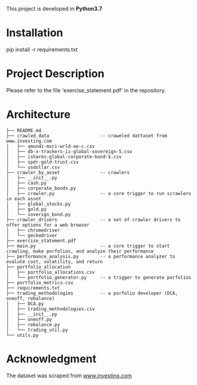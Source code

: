 This project is developed in **Python3.7**

# Installation
pip install -r requirements.txt

# Project Description
Please refer to the file 'exercise_statement.pdf' in the repository.

# Architecture
```
├── README.md
├── crawled_data                   -- craweled dattaset from www.investing.com
│   ├── amundi-msci-wrld-ae-c.csv
│   ├── db-x-trackers-ii-global-sovereign-5.csv
│   ├── ishares-global-corporate-bond-$.csv
│   ├── spdr-gold-trust.csv
│   └── usdollar.csv
├── crawler_by_asset               -- crawlers          
│   ├── __init__.py
│   ├── cash.py
│   ├── corporate_bonds.py
│   ├── crawler.py                 -- a core trigger to run scrawlers in each asset
│   ├── global_stocks.py
│   ├── gold.py
│   └── soverign_bond.py
├── crawler_drivers                -- a set of crawler drivers to offer options for a web browser
│   ├── chromedriver
│   └── geckodriver
├── exercise_statement.pdf    
├── main.py                        -- a core trigger to start crawling, make porfolios, and analyze their performance
├── performance_analysis.py        -- a performance analyzer to evalute cost, volatility, and return
├── portfolio_allocation      
│   ├── portfolio_allocations.csv
│   └── portfolio_generator.py     -- a trigger to generate porfolios
├── portfolio_metrics.csv
├── requirements.txt
├── trading_methodologies          -- a porfolio developer (DCA, oneoff, rebalance)
│   ├── DCA.py
│   ├── trading_methodologies.csv
│   ├── __init__.py
│   ├── oneoff.py
│   ├── rebalance.py
│   └── trading_util.py
└── utils.py
```

# Acknowledgment
The dataset was scraped from www.investing.com
